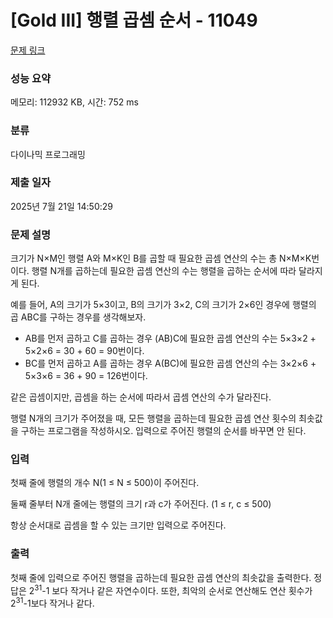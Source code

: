 # [Gold III] 행렬 곱셈 순서 - 11049 

[문제 링크](https://www.acmicpc.net/problem/11049) 

### 성능 요약

메모리: 112932 KB, 시간: 752 ms

### 분류

다이나믹 프로그래밍

### 제출 일자

2025년 7월 21일 14:50:29

### 문제 설명

<p>크기가 N×M인 행렬 A와 M×K인 B를 곱할 때 필요한 곱셈 연산의 수는 총 N×M×K번이다. 행렬 N개를 곱하는데 필요한 곱셈 연산의 수는 행렬을 곱하는 순서에 따라 달라지게 된다.</p>

<p>예를 들어, A의 크기가 5×3이고, B의 크기가 3×2, C의 크기가 2×6인 경우에 행렬의 곱 ABC를 구하는 경우를 생각해보자.</p>

<ul>
	<li>AB를 먼저 곱하고 C를 곱하는 경우 (AB)C에 필요한 곱셈 연산의 수는 5×3×2 + 5×2×6 = 30 + 60 = 90번이다.</li>
	<li>BC를 먼저 곱하고 A를 곱하는 경우 A(BC)에 필요한 곱셈 연산의 수는 3×2×6 + 5×3×6 = 36 + 90 = 126번이다.</li>
</ul>

<p>같은 곱셈이지만, 곱셈을 하는 순서에 따라서 곱셈 연산의 수가 달라진다.</p>

<p>행렬 N개의 크기가 주어졌을 때, 모든 행렬을 곱하는데 필요한 곱셈 연산 횟수의 최솟값을 구하는 프로그램을 작성하시오. 입력으로 주어진 행렬의 순서를 바꾸면 안 된다.</p>

### 입력 

 <p>첫째 줄에 행렬의 개수 N(1 ≤ N ≤ 500)이 주어진다.</p>

<p>둘째 줄부터 N개 줄에는 행렬의 크기 r과 c가 주어진다. (1 ≤ r, c ≤ 500)</p>

<p>항상 순서대로 곱셈을 할 수 있는 크기만 입력으로 주어진다.</p>

### 출력 

 <p>첫째 줄에 입력으로 주어진 행렬을 곱하는데 필요한 곱셈 연산의 최솟값을 출력한다. 정답은 2<sup>31</sup>-1 보다 작거나 같은 자연수이다. 또한, 최악의 순서로 연산해도 연산 횟수가 2<sup>31</sup>-1보다 작거나 같다.</p>

